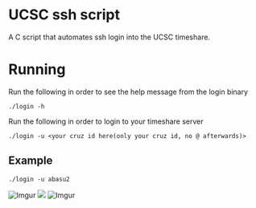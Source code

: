 # UCSC ssh script
  A C script that automates ssh login into the UCSC timeshare.

# Running
  Run the following in order to see the help message from the login binary
  ```
  ./login -h
  ```

  Run the following in order to login to your timeshare server
  ```
  ./login -u <your cruz id here(only your cruz id, no @ afterwards)>
  ```
  
##  Example
  ```
  ./login -u abasu2
  ```
![Imgur](https://i.imgur.com/ld1zr1I.gifv)
![](https://i.imgur.com/ld1zr1I.gifv)
![Imgur](https://i.imgur.com/WrYaoPj.png)
